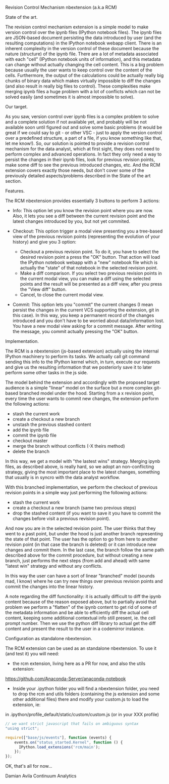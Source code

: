 ﻿Revision Control Mechanism nbextension (a.k.a RCM)

State of the art.

The revision control mechanism extension is a simple model to make version
control over the ipynb files (IPython notebook files). The ipynb files are
JSON-based document persisting the data introduced by user (and the
resulting computations) in the IPython notebook webapp client.
There is an inherent complexity in the version control of these document
because the nature (structure) of the ipynb file. There are a lot of metadata
associated with each "cell" (IPython notebook units of information), and this
metadata can change without actually changing the cell content. This is a big
problem because usually the user wants to keep control over the content of the
cells. Furthermore, the output of the calculations could be actually really big
chunks of binary data which makes virtually impossible to diff the changes (and
also result in really big files to control). These complexities make merging
ipynb files a huge problem with a lot of conflicts which can not be solved
easily (and sometimes it is almost impossible to solve).

Our target.

As you saw, version control over ipynb files is a complex problem to solve and
a complete solution if not available yet, and probably will be not available
soon until figured out and solve some basic problems (it would be great if we
could say to git - or other VSC - just to apply the version control over a
predefined structure, a part of a file, if you know something like that, let me
know!).
So, our solution is pointed to provide a revision control mechanism for the
data analyst, which at first sight, they does not need to perform complex and
advanced operations. In fact they only need a way to persist the changes in
their ipynb files, look for previous revision points, make some diff to see the
previous introduced changes, etc. And the RCM extension covers exactly those
needs, but don't cover some of the previously detailed aspects/problems
described in the State of the art section.

Features.

The RCM nbextension provides essentially 3 buttons to perform 3 actions:

* Info: This option let you know the revision point where you are now.
Also, it lets you see a diff between the current revision point and the latest
changes introduced by you, but not yet commited.

* Checkout: This option trigger a modal view presenting you a tree-based view
of the previous revision points (representing the evolution of your history)
and give you 3 option:

  * Checkout a previous revision point. To do it, you have to select the desired
  revision point a press the "OK" button. That action will load the IPython
  notebook webapp with a "new" notebook file which is actually the "state" of
  that notebook in the selected revision point.
  * Make a diff comparison. If you select two previous revision points in the
  current modal view, you can make a diff using the selected points and the
  result will be presented as a diff view, after you press the "View diff"
  button.
  * Cancel, to close the current modal view.

* Commit: This option lets you "commit" the current changes (I mean persist the
changes in the current VCS supporting the extension, git in this case). In this
way, you keep a permanent record of the changes introduced and you don't have to
be worried about data/information lost. You have a new modal view asking for a
commit message. After writing the message, you commit actually pressing the "OK"
button.

Implementation.

The RCM is a nbextension (js-based extension) actually using the internal
IPython machinery to perform its tasks. We actually call git command sending
this info to the IPython kernel which, in turn, execute our requests and give
us the resulting information that we posteriorly save it to later perform some
other tasks in the js side.

The model behind the extension and accordingly with the proposed target audience
is a simple "linear" model on the surface but a more complex git-based branched
model under the hood.
Starting from a x revision point, every time the user wants to commit new
changes, the extension perform the following actions:

* stash the current work
* create a checkout a new branch
* unstash the previous stashed content
* add the ipynb file
* commit the ipynb file
* checkout master
* merge the branch without conflicts (-X theirs method)
* delete the branch

In this way, we get a model with "the lastest wins" strategy. Merging ipynb
files, as described above, is really hard, so we adopt an non-conflicting
strategy, giving the most important place to the latest changes, something that
usually is in syncro with the data analyst workflow.

With this branched implementation, we perform the checkout of previous revision
points in a simple way just performing the following actions:

* stash the current work
* create a checkout a new branch
(same two previous steps)
* drop the stashed content (if you want to save it you have to commit the
changes before visit a previous revision point).

And now you are in the selected revision point. The user thinks that they went
to a past point, but under the hood is just another branch representing the
state of that point. The user has the option to go from here to another revision
point (in that case the branch is deleted) or it can introduce new changes and
commit them. In the last case, the branch follow the same path described above
for the commit procedure, but without creating a new branch, just performs the
next steps (from add and ahead) with same "latest win" strategy and without any
conflicts.

In this way the user can have a sort of linear "branched" model (sounds mad,
I know) where he can try new things over previous revision points and commit the
changes into the linear history.

A note regarding the diff functionality: it is actually difficult to diff the
ipynb content because of the reason exposed above, but to partially avoid that
problem we perform a "flatten" of the ipynb content to get rid of some of the
metadata information and be able to efficiently diff the actual cell content,
keeping some additional contextual info still present, ie. the cell prompt
number. Then we use the python diff library to actual get the diff content and
present the result to the user in a codemirror instance.

Configuration as standalone nbextension.

The RCM extension can be used as an standalone nbextension.
To use it (and test it) you will need:

* the rcm extension, living here as a PR for now, and also the utils extension:

https://github.com/Anaconda-Server/anaconda-notebook

* Inside your .ipython folder you will find a nbextension folder, you need to
drop the rcm and utils folders (containing the js extension and some other additional
files) there and modify your custom.js to load the extension, ie:

in .ipython/profile_default/static/custom/custom.js (or in your XXX profile)

```javascript
// we want strict javascript that fails on ambiguous syntax
"using strict";

require(["base/js/events"], function (events) {
    events.on("status_started.Kernel", function () {
      IPython.load_extensions('rcm/main');
    });
});
```

OK, that's all for now...

Damian Avila
Continuum Analytics








